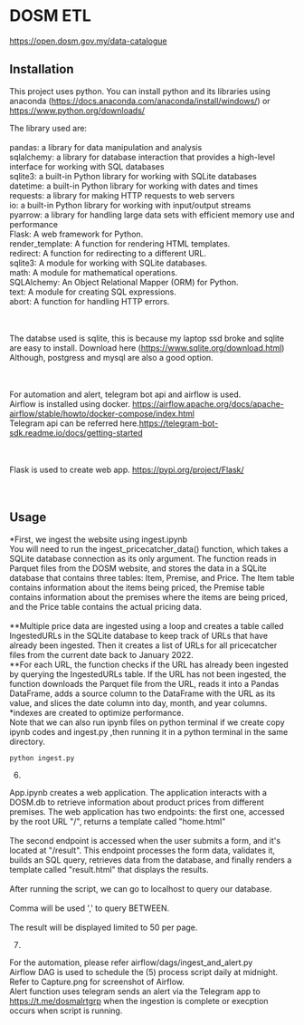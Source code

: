 # DOSM ETL
https://open.dosm.gov.my/data-catalogue


## Installation

This project uses python. You can install python and its libraries using anaconda (https://docs.anaconda.com/anaconda/install/windows/) or  https://www.python.org/downloads/ 

The library used are:<br/><br/>
pandas: a library for data manipulation and analysis<br/>
sqlalchemy: a library for database interaction that provides a high-level interface for working with SQL databases<br/>
sqlite3: a built-in Python library for working with SQLite databases<br/>
datetime: a built-in Python library for working with dates and times<br/>
requests: a library for making HTTP requests to web servers<br/>
io: a built-in Python library for working with input/output streams<br/>
pyarrow: a library for handling large data sets with efficient memory use and performance<br/>
Flask: A web framework for Python.<br/>
render_template: A function for rendering HTML templates.<br/>
redirect: A function for redirecting to a different URL.<br/>
sqlite3: A module for working with SQLite databases.<br/>
math: A module for mathematical operations.<br/>
SQLAlchemy: An Object Relational Mapper (ORM) for Python.<br/>
text: A module for creating SQL expressions.<br/>
abort: A function for handling HTTP errors.<br/><br/><br/>
 
The databse used is sqlite, this is because my laptop ssd broke and sqlite are easy to install. Download here (https://www.sqlite.org/download.html)
Although, postgress and mysql are also a good option.<br/><br/><br/>
 
For automation and alert, telegram bot api and airflow is used. <br/>
Airflow is installed using docker. https://airflow.apache.org/docs/apache-airflow/stable/howto/docker-compose/index.html<br/>
Telegram api can be referred here.https://telegram-bot-sdk.readme.io/docs/getting-started<br/><br/><br/>
 
Flask is used to create web app.   https://pypi.org/project/Flask/<br/><br/><br/>


## Usage

*First, we ingest the website using ingest.ipynb<br/>
You will need to run the ingest_pricecatcher_data() function, which takes a SQLite database connection as its only argument. The function reads in Parquet files from the DOSM website, and stores the data in a SQLite database that contains three tables: Item, Premise, and Price. The Item table contains information about the items being priced, the Premise table contains information about the premises where the items are being priced, and the Price table contains the actual pricing data.<br/><br/>
**Multiple price data are ingested using a  loop and  creates a table called IngestedURLs in the SQLite database to keep track of URLs that have already been ingested. Then it creates a list of URLs for all pricecatcher files from the current date back to January 2022.<br/>
**For each URL, the function checks if the URL has already been ingested by querying the IngestedURLs table. If the URL has not been ingested, the function downloads     the Parquet file from the URL, reads it into a Pandas DataFrame, adds a source column to the DataFrame with the URL as its value, and slices the date column into       day, month, and year columns.<br/>
*indexes are created to optimize performance.<br/>
Note that we can also run ipynb files on python terminal if we create copy ipynb codes and ingest.py ,then running it in a python terminal in the same directory.<br/>
```python
python ingest.py
```
    
6.
App.ipynb creates a web application. The application interacts with a DOSM.db to retrieve information about product prices from different premises. The web   application has two endpoints: the first one, accessed by the root URL "/", returns a template called "home.html"<br/><br/>
The second endpoint is accessed when the user submits a form, and it's located at "/result". This endpoint processes the form data, validates it, builds an SQL query, retrieves data from the database, and finally renders a template called "result.html" that displays the results.<br/><br/>
After running the script, we can go to localhost to query our database.<br/><br/>
Comma will be used ',' to query BETWEEN.<br/><br/>
The result will be displayed limited to 50 per page.<br/>

7.
For the automation, please refer airflow/dags/ingest_and_alert.py<br/>
Airflow DAG is used to schedule the (5) process script daily at midnight.<br/>
Refer to Capture.png for screenshot of Airflow.<br/>
Alert function uses telegram sends an alert via the Telegram app to https://t.me/dosmalrtgrp when the ingestion is complete or execption occurs when script is running.




 
   


   

